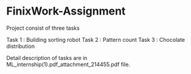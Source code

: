 # FinixWork-Assignment

Project consist of three tasks

Task 1 : Building sorting robot
Task 2 : Pattern count
Task 3 : Chocolate distribution

Detail description of tasks are in ML_internship(1).pdf_attachment_214455.pdf  file.
 
